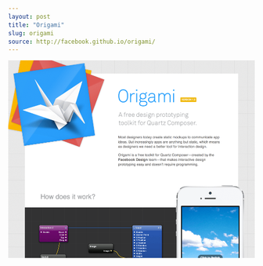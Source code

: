 ```yaml
---
layout: post
title: "Origami"
slug: origami
source: http://facebook.github.io/origami/
---
```


<img src="/screenshots/origami.png">

